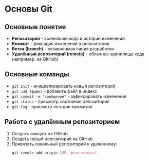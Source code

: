 # Основы Git

## Основные понятия
- **Репозиторий** - хранилище кода и истории изменений
- **Коммит** - фиксация изменений в репозитории
- **Ветка (branch)** - независимая линия разработки
- **Удалённый репозиторий (remote)** - облачное хранилище кода (например, на GitHub)

## Основные команды
- `git init` - инициализировать новый репозиторий
- `git add [файл]` - добавить файл в индекс
- `git commit -m "сообщение"` - зафиксировать изменения
- `git status` - просмотр состояния репозитория
- `git log` - просмотр истории коммитов

## Работа с удалённым репозиторием
1. Создать аккаунт на GitHub
2. Создать новый репозиторий на GitHub
3. Привязать локальный репозиторий к удалённому:
   ```bash
   git remote add origin [URL-репозитория]